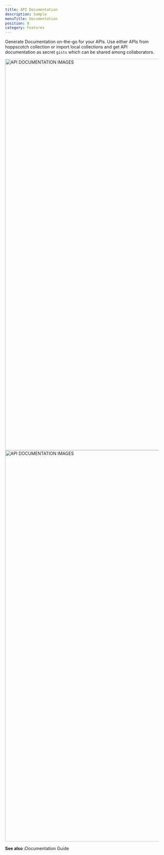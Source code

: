 ```yaml
---
title: API Documentation
description: Sample
menuTitle: Documentation
position: 8
category: Features
---
```


Generate Documentation on-the-go for your APIs.
Use either APIs from hoppscotch collection or import local collections and get API documentation as secret `gists` which can be shared among collaborators.

<img src="/documentation/local-dark.png" class="dark-img" height="1280" width="640" alt="API DOCUMENTATION IMAGES"/>
<img src="/documentation/local-light.png" class="light-img" height="1280" width="640" alt="API DOCUMENTATION IMAGES"/>

**See also :**<nuxt-link to= "/quickstart/documentation">Documentation Guide</nuxt-link>
